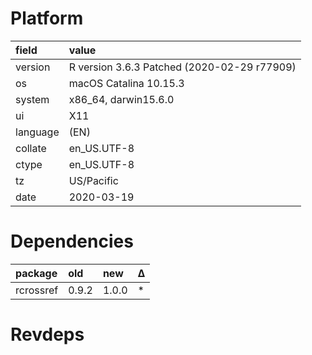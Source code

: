 # Platform

|field    |value                                       |
|:--------|:-------------------------------------------|
|version  |R version 3.6.3 Patched (2020-02-29 r77909) |
|os       |macOS Catalina 10.15.3                      |
|system   |x86_64, darwin15.6.0                        |
|ui       |X11                                         |
|language |(EN)                                        |
|collate  |en_US.UTF-8                                 |
|ctype    |en_US.UTF-8                                 |
|tz       |US/Pacific                                  |
|date     |2020-03-19                                  |

# Dependencies

|package   |old   |new   |Δ  |
|:---------|:-----|:-----|:--|
|rcrossref |0.9.2 |1.0.0 |*  |

# Revdeps

